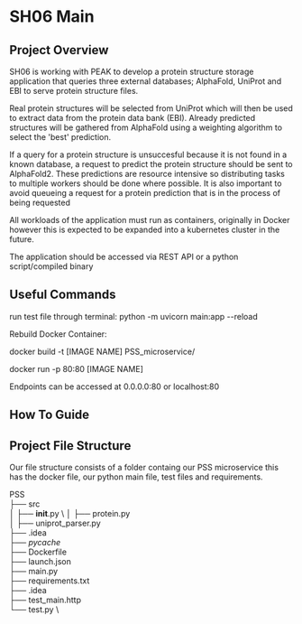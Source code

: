 # SH06 Main


## Project Overview
SH06 is working with PEAK to develop a protein structure storage application that queries three external databases; AlphaFold, UniProt and EBI to serve protein structure files. 

Real protein structures will be selected from UniProt which will then be used to extract data from the protein data bank (EBI).
Already predicted structures will be gathered from AlphaFold using a weighting algorithm to select the 'best' prediction.

If a query for a protein structure is unsuccesful because it is not found in a known database, a request to predict the protein structure should be sent to AlphaFold2. These predictions are resource intensive so distributing tasks to multiple workers should be done where possible. It is also important to avoid queueing a request for a protein prediction that is in the process of being requested

All workloads of the application must run as containers, originally in Docker however this is expected to be expanded into a kubernetes cluster in the future.

The application should be accessed via REST API or a python script/compiled binary


## Useful Commands

run test file through terminal: python -m uvicorn main:app --reload

Rebuild Docker Container:

docker build -t [IMAGE NAME] PSS_microservice/

docker run -p 80:80 [IMAGE NAME]

Endpoints can be accessed at 0.0.0.0:80 or localhost:80

## How To Guide
## Project File Structure
Our file structure consists of a folder containg our PSS microservice this has the docker file, our python main file, test files 
and requirements.

PSS \
├── src \
│   ├── __init__.py \ 
│   ├── protein.py \
│   ├── uniprot_parser.py \
├── .idea \
├── _pycache_ \
├──  Dockerfile \
├── launch.json \
├── main.py \
├── requirements.txt \
├── .idea \
├── test_main.http \
└── test.py \
